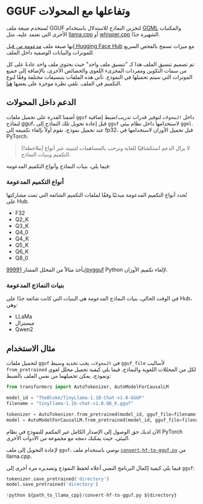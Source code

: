 # GGUF وتفاعلها مع المحولات

تُستخدم صيغة ملف GGUF لتخزين النماذج للاستدلال باستخدام [GGML](https://github.com/ggerganov/ggml) والمكتبات الأخرى التي تعتمد عليه، مثل [llama.cpp](https://github.com/ggerganov/llama.cpp) أو [whisper.cpp](https://github.com/ggerganov/whisper.cpp) الشهيرة جدًا.

إنها صيغة ملف [مدعومة من قبل Hugging Face Hub](https://huggingface.co/docs/hub/en/gguf) مع ميزات تسمح بالفحص السريع للموترات والبيانات الوصفية داخل الملف.

تم تصميم تنسيق الملف هذا كـ "تنسيق ملف واحد" حيث يحتوي ملف واحد عادةً على كل من سمات التكوين ومفردات المجزىء اللغوي والخصائص الأخرى، بالإضافة إلى جميع الموترات التي سيتم تحميلها في النموذج. تأتي هذه الملفات بتنسيقات مختلفة وفقًا لنوع التكميم في الملف. نلقي نظرة موجزة على بعضها [هنا](https://huggingface.co/docs/hub/en/gguf#quantization-types).

## الدعم داخل المحولات

أضفنا القدرة على تحميل ملفات `gguf` داخل `المحولات` لتوفير قدرات تدريب/ضبط إضافية لنماذج gguf، قبل إعادة تحويل تلك النماذج إلى `gguf` لاستخدامها داخل نظام بيئي `ggml`. عند تحميل نموذج، نقوم أولاً بإلغاء تكميمه إلى fp32، قبل تحميل الأوزان لاستخدامها في PyTorch.

> [!ملاحظة]
> لا يزال الدعم استكشافيًا للغاية ونرحب بالمساهمات لتثبيته عبر أنواع التكميم وبنيات النماذج.

فيما يلي، بنيات النماذج وأنواع التكميم المدعومة:

### أنواع التكميم المدعومة

تُحدد أنواع التكميم المدعومة مبدئيًا وفقًا لملفات التكميم الشائعة التي تمت مشاركتها على Hub.

- F32
- Q2_K
- Q3_K
- Q4_0
- Q4_K
- Q5_K
- Q6_K
- Q8_0

نأخذ مثالاً من المحلل الممتاز [99991/pygguf](https://github.com/99991/pygguf) Python لإلغاء تكميم الأوزان.

### بنيات النماذج المدعومة

في الوقت الحالي، بنيات النماذج المدعومة هي البنيات التي كانت شائعة جدًا على Hub، وهي:

- LLaMa
- ميسترال
- Qwen2

## مثال الاستخدام

لتحميل ملفات `gguf` في `المحولات`، يجب تحديد وسيط `gguf_file` لأساليب `from_pretrained` لكل من المحللات اللغوية والنماذج. فيما يلي كيفية تحميل محلل لغوي ونموذج، يمكن تحميلهما من نفس الملف بالضبط:

```py
from transformers import AutoTokenizer, AutoModelForCausalLM

model_id = "TheBloke/TinyLlama-1.1B-Chat-v1.0-GGUF"
filename = "tinyllama-1.1b-chat-v1.0.Q6_K.gguf"

tokenizer = AutoTokenizer.from_pretrained(model_id, gguf_file=filename)
model = AutoModelForCausalLM.from_pretrained(model_id, gguf_file=filename)
```

الآن لديك حق الوصول إلى الإصدار الكامل غير المكمم للنموذج في نظام PyTorch البيئي، حيث يمكنك دمجه مع مجموعة من الأدوات الأخرى.

لإعادة التحويل إلى ملف `gguf`، نوصي باستخدام ملف [`convert-hf-to-gguf.py`](https://github.com/ggerganov/llama.cpp/blob/master/convert-hf-to-gguf.py) من llama.cpp.

فيما يلي كيفية إكمال البرنامج النصي أعلاه لحفظ النموذج وتصديره مرة أخرى إلى `gguf`:

```py
tokenizer.save_pretrained('directory')
model.save_pretrained('directory')

!python ${path_to_llama_cpp}/convert-hf-to-gguf.py ${directory}
```